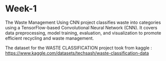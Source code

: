 # Week-1
The Waste Management Using CNN project classifies waste into categories using a TensorFlow-based Convolutional Neural Network (CNN). It covers data preprocessing, model training, evaluation, and visualization to promote efficient recycling and waste management.

The dataset for the WASTE CLASSIFICATION project took from kaggle : https://www.kaggle.com/datasets/techsash/waste-classification-data 
